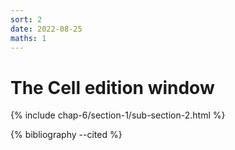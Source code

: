 ```yaml
---
sort: 2
date: 2022-08-25
maths: 1
---
```


# The Cell edition window

{% include chap-6/section-1/sub-section-2.html %}

{% bibliography --cited %}

